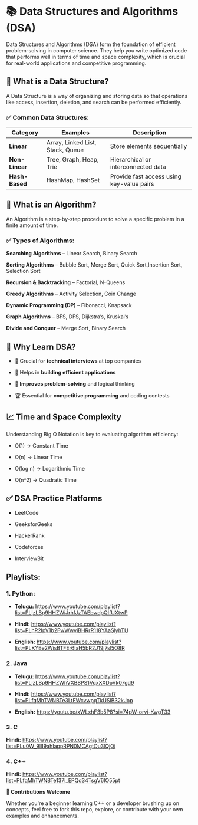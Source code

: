 # 📚 Data Structures and Algorithms (DSA)
Data Structures and Algorithms (DSA) form the foundation of efficient problem-solving in computer science. They help you write optimized code that performs well in terms of time and space complexity, which is crucial for real-world applications and competitive programming.

## 🔹 What is a Data Structure?
A Data Structure is a way of organizing and storing data so that operations like access, insertion, deletion, and search can be performed efficiently.

### ✅ Common Data Structures:

| Category       | Examples                         | Description                               |
| -------------- | -------------------------------- | ----------------------------------------- |
| **Linear**     | Array, Linked List, Stack, Queue | Store elements sequentially               |
| **Non-Linear** | Tree, Graph, Heap, Trie          | Hierarchical or interconnected data       |
| **Hash-Based** | HashMap, HashSet                 | Provide fast access using key-value pairs |

## 🔹 What is an Algorithm?
An Algorithm is a step-by-step procedure to solve a specific problem in a finite amount of time.

### ✅ Types of Algorithms:

**Searching Algorithms** – Linear Search, Binary Search

**Sorting Algorithms** – Bubble Sort, Merge Sort, Quick Sort,Insertion Sort, Selection Sort

**Recursion & Backtracking** – Factorial, N-Queens

**Greedy Algorithms** – Activity Selection, Coin Change

**Dynamic Programming (DP)** – Fibonacci, Knapsack

**Graph Algorithms** – BFS, DFS, Dijkstra’s, Kruskal’s

**Divide and Conquer** – Merge Sort, Binary Search

## 🧠 Why Learn DSA?

- 💼 Crucial for **technical interviews** at top companies

- 🚀 Helps in **building efficient applications**

- 🔎 **Improves problem-solving** and logical thinking

- 🏆 Essential for **competitive programming** and coding contests

## 📈 Time and Space Complexity

Understanding Big O Notation is key to evaluating algorithm efficiency:

- O(1) → Constant Time

- O(n) → Linear Time

- O(log n) → Logarithmic Time

- O(n^2) → Quadratic Time

## ✅ DSA Practice Platforms

- LeetCode

- GeeksforGeeks

- HackerRank

- Codeforces

- InterviewBit

## Playlists:

### 1. Python:

- **Telugu:** https://www.youtube.com/playlist?list=PLjzLBp9HHZWiJrhfJzTAEbwdpQIfUXtwP
  
- **Hindi:** https://www.youtube.com/playlist?list=PLhR2IpV1b2FwWwviBHRrR118YAaSlyhTU

- **English:** https://www.youtube.com/playlist?list=PLKYEe2WisBTFEr6laH5bR2J19j7sl5O8R

### 2. Java

- **Telugu:** https://www.youtube.com/playlist?list=PLjzLBp9HHZWhVXBSPS1VqxXXDoVk07gd9

- **Hindi:** https://www.youtube.com/playlist?list=PLfqMhTWNBTe3LtFWcvwpqTkUSlB32kJop

- **English:** https://youtu.be/xWLxhF3b5P8?si=74pW-oryi-KwgT33

### 3. C 

**Hindi:** https://www.youtube.com/playlist?list=PLu0W_9lII9ahIappRPN0MCAgtOu3lQjQi

### 4. C++

**Hindi:** https://www.youtube.com/playlist?list=PLfqMhTWNBTe137I_EPQd34TsgV6IO55pt

**🤝 Contributions Welcome**

Whether you're a beginner learning C++ or a developer brushing up on concepts, feel free to fork this repo, explore, or contribute with your own examples and enhancements.
